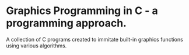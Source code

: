 # Graphics Programming in C - a programming approach.
A collection of C programs created to immitate built-in graphics functions using various algorithms.
